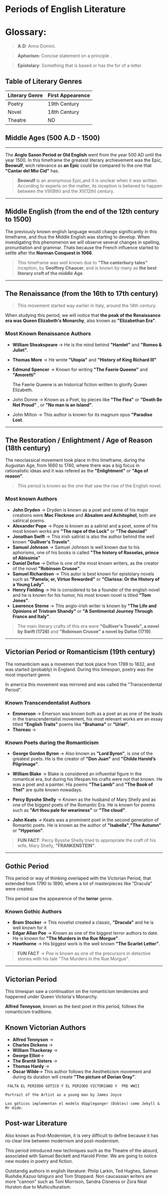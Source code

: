 # Periods of English Literature

# Glossary:

>**A.D**: Anno Domini.

>**Aphorism:** Concise statement on a principle .

>**Epistolary**: Something that is based or has the for of a letter.



## Table of Literary Genres

| Literary Genre | First Appearence |
| ---            |:---              |
| Poetry         | 19th Century     |
| Novel          | 18th Century     |
| Theatre        | ND               |

## Middle Ages (500 A.D - 1500)

***


The **Anglo Saxon Period or Old English** went from the year 500 AD until the year 1500. In this timeframe the greatest literary archievement was the Epic, **Beowulf**, wich relevance as **an Epic** could be compared to the one that **"Cantar del Mio Cid"** has.

> **Beowulf** is an anonymous Epic,and it is unclear when it was written. According to experts on the matter, its inception is believed to happen between the VIII(8th) and the XII(12th) century.

***
## Middle English (from the end of the 12th century to 1500)



The previously known english language would change significantly in this timeframe, and thus the Middle English was starting to develop. When investigating this phenomenon we will observe several changes in spelling, pronuntiation and grammar. Thats because the French influence started to settle after the **Norman Conquest in 1066**.

> This timeframe was well known due to **"The canterbury tales"** inception, by **Geoffrey Chaucer**, and is known by many as **the best literary craft of the middle Age**.

***

## The Renaissance (from the 16th to 17th century)

>This movement started way earlier in Italy, around the 14th century.

When studying this period, we will notice that **the peak of the Renaissance era was Queen Elizabeth's Monarchy**, also known as **"Elizabethan Era"**.

### Most Known Renaissance Authors

- **William Sheakspeare** -> He is the mind behind **"Hamlet"** and **"Romeo & Juliet".** 
- **Thomas More** -> He wrote **"Utopia"** and **"History of King Richard III"**
- **Edmund Spencer** -> Known for writing **"The Faerie Queene"** and  **"Amoretti"**

    The Faerie Queene is an historical fiction written to glorify Queen Elizabeth.

- John Donne -> Known as a Poet, by pieces like **"The Flea"** or **"Death Be Not Proud"** , or **"No man is an Island"**.
- John Milton -> This author is known for its magnum opus **"Paradise Lost**.
***
## The Restoration / Enlightment / Age of Reason (18th century)

The neoclassical movement took place in this timeframe, during the Augustan Age, from 1660 to 1740, where there was a big focus in rationalistic ideas and it was refered as the **"Enlightment"** or **"Age of reason"**.

> This period is known as the one that saw the rise of the English novel.

### Most known Authors

- **John Dryden** -> Dryden is known as a poet and some of his major creations were **Mac Flecknoe** and **Absalom and Achitophel**, both are satirical poems.
- **Alexander Pope** -> Pope is known as a satirist and a poet, some of his most known works are **"The rape of the Lock"** or **"The dunciad"**
- **Jonathan Swift** -> This irish satirist is also the author behind the well known **"Gulliver's Travels"**.
- **Samuel Johnson** -> Samuel Johnson is well known due to his aphorisms, one of his books is called **"The history of Rasselas, prince of Abissinia"**
- **Daniel Defoe** -> Defoe is one of the most known writers, as the creator of the novel **"Robinson Crusoe"**.
- **Samuel Richardson** -> This autor is best known for epistolary novels such as **"Pamela; or, Virtue Rewarded"** or **"Clarissa: Or the History of a Young Lady"**.
- **Henry Fielding** -> He is considered to be a founder of the english novel and he is known for his humor, his most known novel is titled **"Tom Jones"**.  
- **Lawrence Sterne** -> This anglo-irish writer is known by **"The Life and Opinions of Tristram Shandy"** or **"A Sentimental Journey Through France and Italy"**.

> The main literary crafts of this era were **"Gulliver's Travels", a novel by Swift (1726)** and **"Robinson Crusoe" a novel by Dafoe (1719)**.
***
## Victorian Period or Romanticism (19th century)

The romanticism was a movemen that took place from 1789 to 1832, and was started (probably) in England. During this timespan, poetry was the most important genre.

In america this movement was mirrored and was called the "Transcendental Period".

### Known Transcendentalist Authors

- **Emmerson** -> Emerson was known both as a poet an as one of the leads in the transcendentalist movement, his most relevant works are an essay titled **"English Traits"** poems like **"Brahama"** or **"Uriel"**.
- **Thoreau** ->


### Known Poets during the Romanticism

- **George Gordon Byron** -> Also known as **"Lord Byron"**, is one of the greatest poets. He is the creator of **"Don Juan"** and **"Childe Harold’s Pilgrimage"**.

- **William Blake** -> Blake is considered an influential figure in the romantical era, but during his lifespan his crafts were not that known. He was a poet and a painter. His poems **"The Lamb"** and **"The Book of Thel"** are quite known nowadays.  

- **Percy Bysshe Shelly** -> Known as the husband of Mary Shelly and as one of the biggest poets of the Romantic Era. He is known for poems such as **"Art thou pale for weariness"** or **"The cloud"**.

- **John Keats** -> Keats was a prominent poet in the second generation of Romantic poets. He is known as the author of **"Isabella"**,**"The Autumn"** or **"Hyperion"**.

>**FUN FACT**: Percy Bysshe Shelly tried to appropriate the craft of his wife,  Mary Shelly, **"FRANKENSTEIN"**.

***

## Gothic Period

This period or way of thinking overlaped with the Victorian Period, that extended from 1790 to 1890, where a lot of masterpieces like "Dracula" were created.

This period saw the appearence of the **terror** genre.

### Known Gothic Authors

- **Bram Stocker** -> This novelist created a classic, **"Dracula"** and he is well known for it 
- **Edgar Allan Poe** -> Known as one of the biggest terror authors to date. He is known for **"The Murders in the Rue Morgue"**.
- **Hawthorne** -> His biggest work is the well known **"The Scarlet Letter"**.

>**FUN FACT** -> Poe is known as one of the precursors in detective stories with his tale "The Murders in the Rue Morgue". 

***

## Victorian Period

This timespan saw a continuation on the romanticism tendencies and happened under Queen Victoria's Monarchy.

**Alfred Tennyson**, known as the best poet in this period, follows the romanticism traditions.

## Known Victorian Authors

- **Alfred Tennyson** ->
- **Charles Dickens** ->
- **William Thackeray** ->
- **George Elliot**->
- **The Brantë Sisters** ->
- **Thomas Hardy** ->
- **Oscar Wilde**-> This author follows the Aestheticism movement and during its duration will create **"The picture of Dorian Gray"**.


```
 FALTA EL PERIODO GOTICO Y EL PERIODO VICTORIANO Y  PRE WWII

Portrait of the Artist as a young man by James Joyce

Los góticos implementan el modelo döppleganger (Dobles) como Jekyll & Mr Hide.

```

## Post-war Literature

Also known as Post-Modernism, it is very difficult to define because it has no clear line between modernism and post-modernism.

This period introduced new techniques such as the Theatre of the absurd, associated with Samuel Beckett and Harold Pinter. We are going to notice new modes in poetry and fiction.

Outstandig authors  in english literature: Philip Larkin, Ted Hughes, Salman Rushdie,Kazuo Ishiguro and Tom Stoppard. Non caucassian writers are more "cannon" such as Toni Morrison, Sandra Cisneros or Zora Neal Hurston due to Multiculturalism.